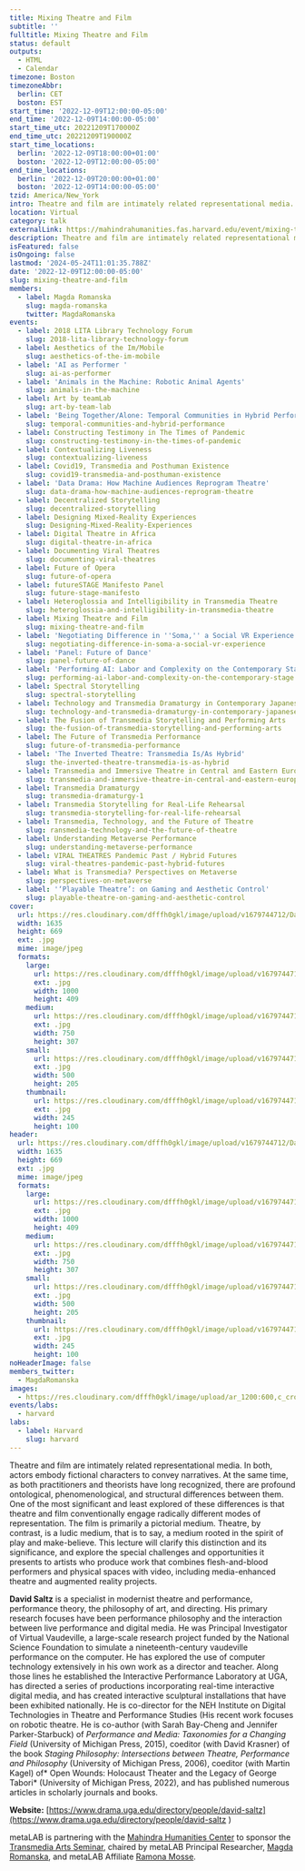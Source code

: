 ```yaml
---
title: Mixing Theatre and Film
subtitle: ''
fulltitle: Mixing Theatre and Film
status: default
outputs:
  - HTML
  - Calendar
timezone: Boston
timezoneAbbr:
  berlin: CET
  boston: EST
start_time: '2022-12-09T12:00:00-05:00'
end_time: '2022-12-09T14:00:00-05:00'
start_time_utc: 20221209T170000Z
end_time_utc: 20221209T190000Z
start_time_locations:
  berlin: '2022-12-09T18:00:00+01:00'
  boston: '2022-12-09T12:00:00-05:00'
end_time_locations:
  berlin: '2022-12-09T20:00:00+01:00'
  boston: '2022-12-09T14:00:00-05:00'
tzid: America/New_York
intro: Theatre and film are intimately related representational media. At the same time, as both practitioners and theorists have long recognized, there are profound ontological, phenomenological, and structural differences between them.
location: Virtual
category: talk
externalLink: https://mahindrahumanities.fas.harvard.edu/event/mixing-theatre-and-film
description: Theatre and film are intimately related representational media. At the same time, as both practitioners and theorists have long recognized, there are profound…
isFeatured: false
isOngoing: false
lastmod: '2024-05-24T11:01:35.788Z'
date: '2022-12-09T12:00:00-05:00'
slug: mixing-theatre-and-film
members:
  - label: Magda Romanska
    slug: magda-romanska
    twitter: MagdaRomanska
events:
  - label: 2018 LITA Library Technology Forum
    slug: 2018-lita-library-technology-forum
  - label: Aesthetics of the Im/Mobile
    slug: aesthetics-of-the-im-mobile
  - label: 'AI as Performer '
    slug: ai-as-performer
  - label: 'Animals in the Machine: Robotic Animal Agents'
    slug: animals-in-the-machine
  - label: Art by teamLab
    slug: art-by-team-lab
  - label: 'Being Together/Alone: Temporal Communities in Hybrid Performances'
    slug: temporal-communities-and-hybrid-performance
  - label: Constructing Testimony in The Times of Pandemic
    slug: constructing-testimony-in-the-times-of-pandemic
  - label: Contextualizing Liveness
    slug: contextualizing-liveness
  - label: Covid19, Transmedia and Posthuman Existence
    slug: covid19-transmedia-and-posthuman-existence
  - label: 'Data Drama: How Machine Audiences Reprogram Theatre'
    slug: data-drama-how-machine-audiences-reprogram-theatre
  - label: Decentralized Storytelling
    slug: decentralized-storytelling
  - label: Designing Mixed-Reality Experiences
    slug: Designing-Mixed-Reality-Experiences
  - label: Digital Theatre in Africa
    slug: digital-theatre-in-africa
  - label: Documenting Viral Theatres
    slug: documenting-viral-theatres
  - label: Future of Opera
    slug: future-of-opera
  - label: futureSTAGE Manifesto Panel
    slug: future-stage-manifesto
  - label: Heteroglossia and Intelligibility in Transmedia Theatre
    slug: heteroglossia-and-intelligibility-in-transmedia-theatre
  - label: Mixing Theatre and Film
    slug: mixing-theatre-and-film
  - label: 'Negotiating Difference in ''Soma,'' a Social VR Experience '
    slug: negotiating-difference-in-soma-a-social-vr-experience
  - label: 'Panel: Future of Dance'
    slug: panel-future-of-dance
  - label: 'Performing AI: Labor and Complexity on the Contemporary Stage'
    slug: performing-ai-labor-and-complexity-on-the-contemporary-stage
  - label: Spectral Storytelling
    slug: spectral-storytelling
  - label: Technology and Transmedia Dramaturgy in Contemporary Japanese Performing Arts
    slug: technology-and-transmedia-dramaturgy-in-contemporary-japanese-performing-arts
  - label: The Fusion of Transmedia Storytelling and Performing Arts
    slug: the-fusion-of-transmedia-storytelling-and-performing-arts
  - label: The Future of Transmedia Performance
    slug: future-of-transmedia-performance
  - label: 'The Inverted Theatre: Transmedia Is/As Hybrid'
    slug: the-inverted-theatre-transmedia-is-as-hybrid
  - label: Transmedia and Immersive Theatre in Central and Eastern Europe
    slug: transmedia-and-immersive-theatre-in-central-and-eastern-europe
  - label: Transmedia Dramaturgy
    slug: transmedia-dramaturgy-1
  - label: Transmedia Storytelling for Real-Life Rehearsal
    slug: transmedia-storytelling-for-real-life-rehearsal
  - label: Transmedia, Technology, and the Future of Theatre
    slug: ransmedia-technology-and-the-future-of-theatre
  - label: Understanding Metaverse Performance
    slug: understanding-metaverse-performance
  - label: VIRAL THEATRES Pandemic Past / Hybrid Futures
    slug: viral-theatres-pandemic-past-hybrid-futures
  - label: What is Transmedia? Perspectives on Metaverse
    slug: perspectives-on-metaverse
  - label: '‘Playable Theatre’: on Gaming and Aesthetic Control'
    slug: playable-theatre-on-gaming-and-aesthetic-control
cover:
  url: https://res.cloudinary.com/dfffh0gkl/image/upload/v1679744712/David_BW_bf0336d4f5.jpg
  width: 1635
  height: 669
  ext: .jpg
  mime: image/jpeg
  formats:
    large:
      url: https://res.cloudinary.com/dfffh0gkl/image/upload/v1679744713/large_David_BW_bf0336d4f5.jpg
      ext: .jpg
      width: 1000
      height: 409
    medium:
      url: https://res.cloudinary.com/dfffh0gkl/image/upload/v1679744713/medium_David_BW_bf0336d4f5.jpg
      ext: .jpg
      width: 750
      height: 307
    small:
      url: https://res.cloudinary.com/dfffh0gkl/image/upload/v1679744713/small_David_BW_bf0336d4f5.jpg
      ext: .jpg
      width: 500
      height: 205
    thumbnail:
      url: https://res.cloudinary.com/dfffh0gkl/image/upload/v1679744713/thumbnail_David_BW_bf0336d4f5.jpg
      ext: .jpg
      width: 245
      height: 100
header:
  url: https://res.cloudinary.com/dfffh0gkl/image/upload/v1679744712/David_BW_bf0336d4f5.jpg
  width: 1635
  height: 669
  ext: .jpg
  mime: image/jpeg
  formats:
    large:
      url: https://res.cloudinary.com/dfffh0gkl/image/upload/v1679744713/large_David_BW_bf0336d4f5.jpg
      ext: .jpg
      width: 1000
      height: 409
    medium:
      url: https://res.cloudinary.com/dfffh0gkl/image/upload/v1679744713/medium_David_BW_bf0336d4f5.jpg
      ext: .jpg
      width: 750
      height: 307
    small:
      url: https://res.cloudinary.com/dfffh0gkl/image/upload/v1679744713/small_David_BW_bf0336d4f5.jpg
      ext: .jpg
      width: 500
      height: 205
    thumbnail:
      url: https://res.cloudinary.com/dfffh0gkl/image/upload/v1679744713/thumbnail_David_BW_bf0336d4f5.jpg
      ext: .jpg
      width: 245
      height: 100
noHeaderImage: false
members_twitter:
  - MagdaRomanska
images:
  - https://res.cloudinary.com/dfffh0gkl/image/upload/ar_1200:600,c_crop/c_limit,h_1200,w_600/v1679744712/David_BW_bf0336d4f5.jpg
events/labs:
  - harvard
labs:
  - label: Harvard
    slug: harvard
---
```

Theatre and film are intimately related representational media. In both, actors embody fictional characters to convey narratives. At the same time, as both practitioners and theorists have long recognized, there are profound ontological, phenomenological, and structural differences between them. One of the most significant and least explored of these differences is that theatre and film conventionally engage radically different modes of representation. The film is primarily a pictorial medium. Theatre, by contrast, is a ludic medium, that is to say, a medium rooted in the spirit of play and make-believe. This lecture will clarify this distinction and its significance, and explore the special challenges and opportunities it presents to artists who produce work that combines flesh-and-blood performers and physical spaces with video, including media-enhanced theatre and augmented reality projects.

**David Saltz** is a specialist in modernist theatre and performance, performance theory, the philosophy of art, and directing. His primary research focuses have been performance philosophy and the interaction between live performance and digital media. He was Principal Investigator of Virtual Vaudeville, a large-scale research project funded by the National Science Foundation to simulate a nineteenth-century vaudeville performance on the computer. He has explored the use of computer technology extensively in his own work as a director and teacher. Along those lines he established the Interactive Performance Laboratory at UGA, has directed a series of productions incorporating real-time interactive digital media, and has created interactive sculptural installations that have been exhibited nationally. He is co-director for the NEH Institute on Digital Technologies in Theatre and Performance Studies (His recent work focuses on robotic theatre. He is co-author (with Sarah Bay-Cheng and Jennifer Parker-Starbuck) of *Performance and Media: Taxonomies for a Changing Field* (University of Michigan Press, 2015), coeditor (with David Krasner) of the book *Staging Philosophy: Intersections between Theatre, Performance and Philosophy* (University of Michigan Press, 2006), coeditor (with Martin Kagel) of* Open Wounds: Holocaust Theater and the Legacy of George Tabori* (University of Michigan Press, 2022), and has published numerous articles in scholarly journals and books. 

**Website:** [https://www.drama.uga.edu/directory/people/david-saltz](https://www.drama.uga.edu/directory/people/david-saltz )

metaLAB is partnering with the [Mahindra Humanities Center](https://mahindrahumanities.fas.harvard.edu/transmedia-arts) to sponsor the [Transmedia Arts Seminar]( https://mlml.io/p/transmedia-arts-seminar/), chaired by metaLAB Principal Researcher, [Magda Romanska]( https://mlml.io/m/magda-romanska/), and metaLAB Affiliate [Ramona Mosse](https://mlml.io/m/ramona-mosse/).